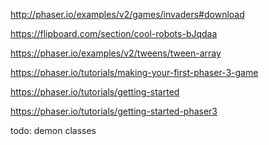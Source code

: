 http://phaser.io/examples/v2/games/invaders#download

https://flipboard.com/section/cool-robots-bJqdaa

https://phaser.io/examples/v2/tweens/tween-array

https://phaser.io/tutorials/making-your-first-phaser-3-game

https://phaser.io/tutorials/getting-started

https://phaser.io/tutorials/getting-started-phaser3

todo:
demon classes


